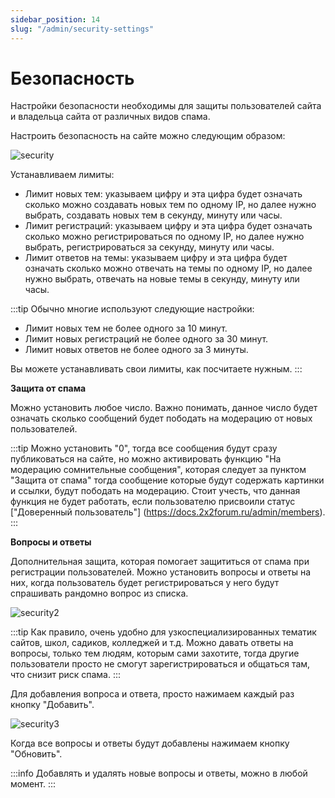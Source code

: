 ```yaml
---
sidebar_position: 14
slug: "/admin/security-settings"
---
```


# Безопасность

Настройки безопасности необходимы для защиты пользователей сайта и владельца сайта от различных видов спама.

Настроить безопасность на сайте можно следующим образом:

![security](/img/security.png)

Устанавливаем лимиты:

- Лимит новых тем: указываем цифру и эта цифра будет означать сколько можно создавать новых тем по одному IP, но далее нужно выбрать, создавать новых тем в секунду, минуту или часы.
- Лимит регистраций: указываем цифру и эта цифра будет означать сколько можно регистрироваться по одному IP, но далее нужно выбрать, регистрироваться за секунду, минуту или часы.
- Лимит ответов на темы: указываем цифру и эта цифра будет означать сколько можно отвечать на темы по одному IP, но далее нужно выбрать, отвечать на новые темы в секунду, минуту или часы.

:::tip
Обычно многие используют следующие настройки:

- Лимит новых тем не более одного за 10 минут.
- Лимит новых регистраций не более одного за 30 минут.
- Лимит новых ответов не более одного за 3 минуты.

Вы можете устанавливать свои лимиты, как посчитаете нужным.
:::

**Защита от спама**

Можно установить любое число. Важно понимать, данное число будет означать сколько сообщений будет пободать на модерацию от новых пользователей.

:::tip
Можно установить "0", тогда все сообщения будут сразу публиковаться на сайте, но можно активировать функцию "На модерацию сомнительные сообщения", которая следует за пунктом "Защита от спама" тогда сообщение которые будут содержать картинки и ссылки, будут пободать на модерацию. Стоит учесть, что данная функция не будет работать, если пользователю присвоили статус ["Доверенный пользователь"] (https://docs.2x2forum.ru/admin/members).
:::

**Вопросы и ответы**

Дополнительная защита, которая помогает защититься от спама при регистрации пользователей. Можно установить вопросы и ответы на них, когда пользователь будет регистрироваться у него будут спрашивать рандомно вопрос из списка.

![security2](/img/security2.png)

:::tip
Как правило, очень удобно для узкоспециализированных тематик сайтов, школ, садиков, колледжей и т.д. Можно давать ответы на вопросы, только тем людям, которым сами захотите, тогда другие пользователи просто не смогут зарегистрироваться и общаться там, что снизит риск спама.
:::

Для добавления вопроса и ответа, просто нажимаем каждый раз кнопку "Добавить".

![security3](/img/security3.png)

Когда все вопросы и ответы будут добавлены нажимаем кнопку "Обновить".

:::info
Добавлять и удалять новые вопросы и ответы, можно в любой момент.
:::
